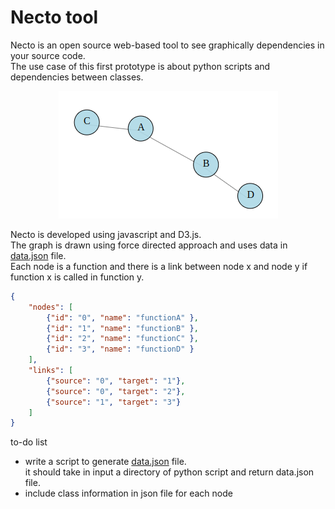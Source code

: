 # Necto tool
Necto is an open source web-based tool to see graphically dependencies in your source code. <br>
The use case of this first prototype is about python scripts and dependencies between classes.

<div align="center">
  <img src="https://github.com/mariocuomo/necto/blob/main/imgs/graph.png">
</div>

Necto is developed using javascript and D3.js.<br>
The graph is drawn using force directed approach and uses data in [data.json](https://github.com/mariocuomo/necto/blob/main/necto-tool/data.json) file. <br>
Each node is a function and there is a link between node x and node y if function x is called in function y.
``` json
{
	"nodes": [
		{"id": "0", "name": "functionA" }, 
		{"id": "1", "name": "functionB" }, 
		{"id": "2", "name": "functionC" },
		{"id": "3", "name": "functionD" }
	],
	"links": [
		{"source": "0", "target": "1"}, 
		{"source": "0", "target": "2"},
		{"source": "1", "target": "3"}
	]
}
```

to-do list
- write a script to generate [data.json](https://github.com/mariocuomo/necto/blob/main/necto-tool/data.json) file.<br>
  it should take in input a directory of python script and return data.json file.
- include class information in json file for each node
